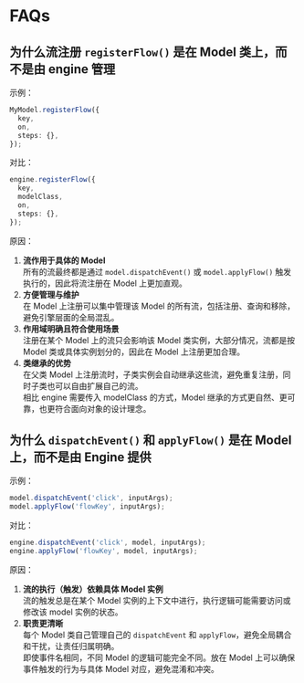 # FAQs

## 为什么流注册 `registerFlow()` 是在 Model 类上，而不是由 engine 管理

示例：

```ts
MyModel.registerFlow({
  key,
  on,
  steps: {},
});
```

对比：

```ts
engine.registerFlow({
  key,
  modelClass,
  on,
  steps: {},
});
```

原因：

1. **流作用于具体的 Model**  
   所有的流最终都是通过 `model.dispatchEvent()` 或 `model.applyFlow()` 触发执行的，因此将流注册在 Model 上更加直观。
2. **方便管理与维护**  
   在 Model 上注册可以集中管理该 Model 的所有流，包括注册、查询和移除，避免引擎层面的全局混乱。
3. **作用域明确且符合使用场景**  
   注册在某个 Model 上的流只会影响该 Model 类实例，大部分情况，流都是按 Model 类或具体实例划分的，因此在 Model 上注册更加合理。
4. **类继承的优势**  
   在父类 Model 上注册流时，子类实例会自动继承这些流，避免重复注册，同时子类也可以自由扩展自己的流。  
   相比 engine 需要传入 modelClass 的方式，Model 继承的方式更自然、更可靠，也更符合面向对象的设计理念。

## 为什么 `dispatchEvent()` 和 `applyFlow()` 是在 Model 上，而不是由 Engine 提供

示例：

```ts
model.dispatchEvent('click', inputArgs);
model.applyFlow('flowKey', inputArgs);
```

对比：

```ts
engine.dispatchEvent('click', model, inputArgs);
engine.applyFlow('flowKey', model, inputArgs);
```

原因：

1. **流的执行（触发）依赖具体 Model 实例**  
   流的触发总是在某个 Model 实例的上下文中进行，执行逻辑可能需要访问或修改该 model 实例的状态。
2. **职责更清晰**  
   每个 Model 类自己管理自己的 `dispatchEvent` 和 `applyFlow`，避免全局耦合和干扰，让责任归属明确。  
   即使事件名相同，不同 Model 的逻辑可能完全不同。放在 Model 上可以确保事件触发的行为与具体 Model 对应，避免混淆和冲突。
